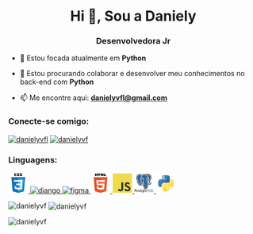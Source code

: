 <h1 align="center">Hi 👋, Sou a Daniely</h1>
<h3 align="center">Desenvolvedora Jr</h3>



- 🔭 Estou focada atualmente em **Python**

- 👯 Estou procurando colaborar e desenvolver meu conhecimentos no back-end com **Python**

- 📫 Me encontre aqui: **danielyvfl@gmail.com**

<h3 align="left">Conecte-se comigo:</h3>
<p align="left">
<a href="https://linkedin.com/in/danielyvfl" target="blank"><img align="center" src="https://raw.githubusercontent.com/rahuldkjain/github-profile-readme-generator/master/src/images/icons/Social/linked-in-alt.svg" alt="danielyvfl" height="30" width="40" /></a>
<a href="https://www.leetcode.com/danielyvf" target="blank"><img align="center" src="https://raw.githubusercontent.com/rahuldkjain/github-profile-readme-generator/master/src/images/icons/Social/leet-code.svg" alt="danielyvf" height="30" width="40" /></a>
</p>

<h3 align="left">Linguagens:</h3>
<p align="left"> <a href="https://www.w3schools.com/css/" target="_blank" rel="noreferrer"> <img src="https://raw.githubusercontent.com/devicons/devicon/master/icons/css3/css3-original-wordmark.svg" alt="css3" width="40" height="40"/> </a> <a href="https://www.djangoproject.com/" target="_blank" rel="noreferrer"> <img src="https://cdn.worldvectorlogo.com/logos/django.svg" alt="django" width="40" height="40"/> </a> <a href="https://www.figma.com/" target="_blank" rel="noreferrer"> <img src="https://www.vectorlogo.zone/logos/figma/figma-icon.svg" alt="figma" width="40" height="40"/> </a> <a href="https://www.w3.org/html/" target="_blank" rel="noreferrer"> <img src="https://raw.githubusercontent.com/devicons/devicon/master/icons/html5/html5-original-wordmark.svg" alt="html5" width="40" height="40"/> </a> <a href="https://developer.mozilla.org/en-US/docs/Web/JavaScript" target="_blank" rel="noreferrer"> <img src="https://raw.githubusercontent.com/devicons/devicon/master/icons/javascript/javascript-original.svg" alt="javascript" width="40" height="40"/> </a> <a href="https://www.postgresql.org" target="_blank" rel="noreferrer"> <img src="https://raw.githubusercontent.com/devicons/devicon/master/icons/postgresql/postgresql-original-wordmark.svg" alt="postgresql" width="40" height="40"/> </a> <a href="https://www.python.org" target="_blank" rel="noreferrer"> <img src="https://raw.githubusercontent.com/devicons/devicon/master/icons/python/python-original.svg" alt="python" width="40" height="40"/> </a> </p>

<p><img align="left" src="https://github-readme-stats.vercel.app/api/top-langs?username=danielyvf&show_icons=true&locale=en&layout=compact" alt="danielyvf" /></p>

<p>&nbsp;<img align="center" src="https://github-readme-stats.vercel.app/api?username=danielyvf&show_icons=true&locale=en" alt="danielyvf" /></p>

<p align="left"> <img src="https://komarev.com/ghpvc/?username=danielyvf&label=Profile%20views&color=0e75b6&style=flat" alt="danielyvf" /> </p>
